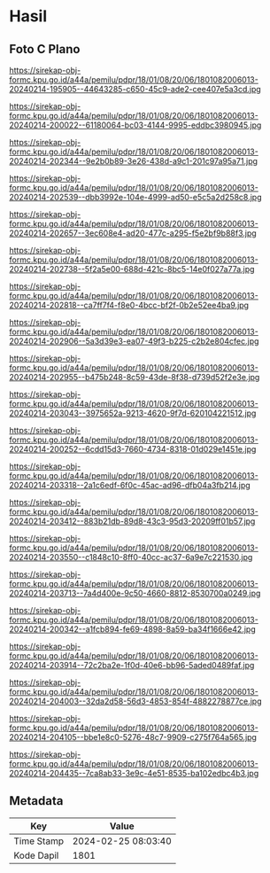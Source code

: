 # Hasil

## Foto C Plano

https://sirekap-obj-formc.kpu.go.id/a44a/pemilu/pdpr/18/01/08/20/06/1801082006013-20240214-195905--44643285-c650-45c9-ade2-cee407e5a3cd.jpg

https://sirekap-obj-formc.kpu.go.id/a44a/pemilu/pdpr/18/01/08/20/06/1801082006013-20240214-200022--61180064-bc03-4144-9995-eddbc3980945.jpg

https://sirekap-obj-formc.kpu.go.id/a44a/pemilu/pdpr/18/01/08/20/06/1801082006013-20240214-202344--9e2b0b89-3e26-438d-a9c1-201c97a95a71.jpg

https://sirekap-obj-formc.kpu.go.id/a44a/pemilu/pdpr/18/01/08/20/06/1801082006013-20240214-202539--dbb3992e-104e-4999-ad50-e5c5a2d258c8.jpg

https://sirekap-obj-formc.kpu.go.id/a44a/pemilu/pdpr/18/01/08/20/06/1801082006013-20240214-202657--3ec608e4-ad20-477c-a295-f5e2bf9b88f3.jpg

https://sirekap-obj-formc.kpu.go.id/a44a/pemilu/pdpr/18/01/08/20/06/1801082006013-20240214-202738--5f2a5e00-688d-421c-8bc5-14e0f027a77a.jpg

https://sirekap-obj-formc.kpu.go.id/a44a/pemilu/pdpr/18/01/08/20/06/1801082006013-20240214-202818--ca7ff7f4-f8e0-4bcc-bf2f-0b2e52ee4ba9.jpg

https://sirekap-obj-formc.kpu.go.id/a44a/pemilu/pdpr/18/01/08/20/06/1801082006013-20240214-202906--5a3d39e3-ea07-49f3-b225-c2b2e804cfec.jpg

https://sirekap-obj-formc.kpu.go.id/a44a/pemilu/pdpr/18/01/08/20/06/1801082006013-20240214-202955--b475b248-8c59-43de-8f38-d739d52f2e3e.jpg

https://sirekap-obj-formc.kpu.go.id/a44a/pemilu/pdpr/18/01/08/20/06/1801082006013-20240214-203043--3975652a-9213-4620-9f7d-620104221512.jpg

https://sirekap-obj-formc.kpu.go.id/a44a/pemilu/pdpr/18/01/08/20/06/1801082006013-20240214-200252--6cdd15d3-7660-4734-8318-01d029e1451e.jpg

https://sirekap-obj-formc.kpu.go.id/a44a/pemilu/pdpr/18/01/08/20/06/1801082006013-20240214-203318--2a1c6edf-6f0c-45ac-ad96-dfb04a3fb214.jpg

https://sirekap-obj-formc.kpu.go.id/a44a/pemilu/pdpr/18/01/08/20/06/1801082006013-20240214-203412--883b21db-89d8-43c3-95d3-20209ff01b57.jpg

https://sirekap-obj-formc.kpu.go.id/a44a/pemilu/pdpr/18/01/08/20/06/1801082006013-20240214-203550--c1848c10-8ff0-40cc-ac37-6a9e7c221530.jpg

https://sirekap-obj-formc.kpu.go.id/a44a/pemilu/pdpr/18/01/08/20/06/1801082006013-20240214-203713--7a4d400e-9c50-4660-8812-8530700a0249.jpg

https://sirekap-obj-formc.kpu.go.id/a44a/pemilu/pdpr/18/01/08/20/06/1801082006013-20240214-200342--a1fcb894-fe69-4898-8a59-ba34f1666e42.jpg

https://sirekap-obj-formc.kpu.go.id/a44a/pemilu/pdpr/18/01/08/20/06/1801082006013-20240214-203914--72c2ba2e-1f0d-40e6-bb96-5aded0489faf.jpg

https://sirekap-obj-formc.kpu.go.id/a44a/pemilu/pdpr/18/01/08/20/06/1801082006013-20240214-204003--32da2d58-56d3-4853-854f-4882278877ce.jpg

https://sirekap-obj-formc.kpu.go.id/a44a/pemilu/pdpr/18/01/08/20/06/1801082006013-20240214-204105--bbe1e8c0-5276-48c7-9909-c275f764a565.jpg

https://sirekap-obj-formc.kpu.go.id/a44a/pemilu/pdpr/18/01/08/20/06/1801082006013-20240214-204435--7ca8ab33-3e9c-4e51-8535-ba102edbc4b3.jpg


## Metadata

| Key        | Value               |
| ---------- | ------------------- |
| Time Stamp | 2024-02-25 08:03:40 |
| Kode Dapil | 1801                |



